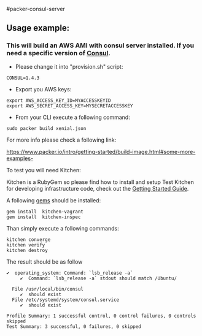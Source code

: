 #packer-consul-server
## Usage example:
### This will build an AWS AMI with consul server installed. If you need a specific version of [Consul](https://www.consul.io/). 
- Please change it into "provision.sh" script:
```
CONSUL=1.4.3
```
- Export you AWS keys:
```
export AWS_ACCESS_KEY_ID=MYACCESSKEYID
export AWS_SECRET_ACCESS_KEY=MYSECRETACCESSKEY
```
- From your CLI execute a following command:

```
sudo packer build xenial.json
``` 
For more info please check a following link:

https://www.packer.io/intro/getting-started/build-image.html#some-more-examples-

To test you will need Kitchen:

Kitchen is a RubyGem so please find how to install and setup Test Kitchen for developing infrastructure code, check out the [Getting Started Guide](http://kitchen.ci/docs/getting-started/).

A following [gems](https://guides.rubygems.org/what-is-a-gem/) should be installed:

```
gem install  kitchen-vagrant
gem install  kitchen-inspec
```
Than simply execute a following commands:

```
kitchen converge
kitchen verify
kitchen destroy
```
The result should be as follow
``` 
✔  operating_system: Command: `lsb_release -a`
     ✔  Command: `lsb_release -a` stdout should match /Ubuntu/

  File /usr/local/bin/consul
     ✔  should exist
  File /etc/systemd/system/consul.service
     ✔  should exist

Profile Summary: 1 successful control, 0 control failures, 0 controls skipped
Test Summary: 3 successful, 0 failures, 0 skipped
```